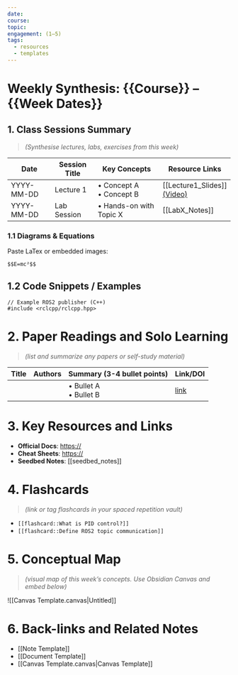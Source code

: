 ```yaml
---
date: 
course: 
topic: 
engagement: (1–5)
tags:
  - resources
  - templates
---
```


# Weekly Synthesis: {{Course}} – {{Week Dates}}

## 1. Class Sessions Summary
> _(Synthesise lectures, labs, exercises from this week)_

| Date       | Session Title    | Key Concepts                     | Resource Links                           |
|------------|------------------|----------------------------------|------------------------------------------|
| YYYY-MM-DD | Lecture 1        | • Concept A<br>• Concept B       | [[Lecture1_Slides]]<br>[(Video)]()       |
| YYYY-MM-DD | Lab Session      | • Hands-on with Topic X          | [[LabX_Notes]]                           |

### 1.1 Diagrams & Equations

Paste LaTex or embedded images:
~~~
$$E=mc²$$
~~~
## 1.2 Code Snippets / Examples
~~~
// Example ROS2 publisher (C++)
#include <rclcpp/rclcpp.hpp>
~~~
# 2. Paper Readings and Solo Learning
>_(list and summarize any papers or self-study material)_

| Title | Authors | Summary (3-4 bullet points) | Link/DOI     |
| ----- | ------- | --------------------------- | ------------ |
|       |         | • Bullet A<br>• Bullet B    | [link]()     |
# 3. Key Resources and Links
- **Official Docs**: [https://]()
- **Cheat Sheets**: [https://]()
- **Seedbed Notes**:  [[seedbed_notes]]
# 4. Flashcards
>_(link or tag flashcards in your spaced repetition vault)_
- `[[flashcard::What is PID control?]]`
- `[[flashcard::Define ROS2 topic communication]]`
# 5. Conceptual Map
>_(visual map of this week’s concepts. Use Obsidian Canvas and embed below)_

![[Canvas Template.canvas|Untitled]]
# 6. Back-links and Related Notes
- [[Note Template]]
- [[Document Template]]
- [[Canvas Template.canvas|Canvas Template]]

